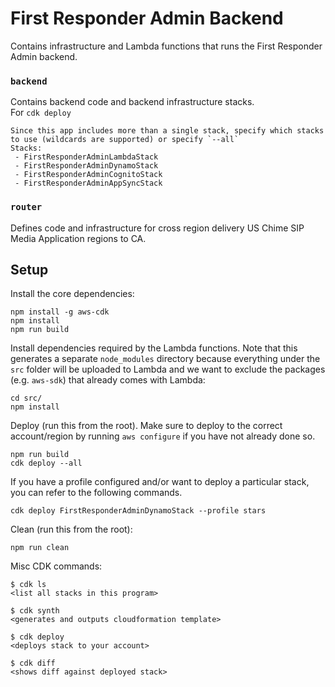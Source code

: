 # First Responder Admin Backend

Contains infrastructure and Lambda functions that runs the First Responder Admin backend.

### `backend`

Contains backend code and backend infrastructure stacks.\
For `cdk deploy`
```
Since this app includes more than a single stack, specify which stacks to use (wildcards are supported) or specify `--all`
Stacks: 
 - FirstResponderAdminLambdaStack 
 - FirstResponderAdminDynamoStack
 - FirstResponderAdminCognitoStack
 - FirstResponderAdminAppSyncStack
```

### `router` 
Defines code and infrastructure for cross region delivery US Chime SIP Media Application regions to CA.


## Setup

Install the core dependencies:
```
npm install -g aws-cdk
npm install
npm run build
```

Install dependencies required by the Lambda functions. Note that this generates a separate `node_modules` directory because everything under the `src` folder will be uploaded to Lambda and we want to exclude the packages (e.g. `aws-sdk`) that already comes with Lambda:
```
cd src/
npm install
```

Deploy (run this from the root). Make sure to deploy to the correct account/region by running `aws configure` if you have not already done so.
```
npm run build
cdk deploy --all
```

If you have a profile configured and/or want to deploy a particular stack, you can refer to the following commands.
```
cdk deploy FirstResponderAdminDynamoStack --profile stars
```

Clean (run this from the root):
```
npm run clean
```

Misc CDK commands:
```
$ cdk ls
<list all stacks in this program>

$ cdk synth
<generates and outputs cloudformation template>

$ cdk deploy
<deploys stack to your account>

$ cdk diff
<shows diff against deployed stack>
```